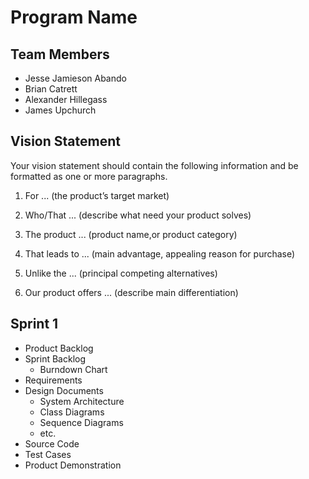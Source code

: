 # Program Name

## Team Members
* Jesse Jamieson Abando
* Brian Catrett
* Alexander Hillegass
* James Upchurch
## Vision Statement
Your vision statement should contain the following information and be formatted as one or more paragraphs.

  1. For ... (the product’s target market)

  2. Who/That ... (describe what need your product solves)
  
  3. The product ... (product name,or product category)
  
  4. That leads to ... (main advantage, appealing reason for purchase)
  
  5. Unlike the ... (principal competing alternatives)
  
  6. Our product offers ... (describe main differentiation)
  
## Sprint 1

* Product Backlog
* Sprint Backlog
  * Burndown Chart
* Requirements
* Design Documents
  * System Architecture
  * Class Diagrams
  * Sequence Diagrams
  * etc.
* Source Code
* Test Cases
* Product Demonstration
